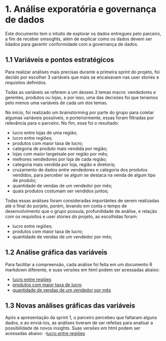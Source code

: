# 1. Análise exporatória e governança de dados

Este documento tem o intuito de explorar os dados entregues pelo parceiro, a fim de receber omsoghts, além de explicar como os dados devem ser lidados para garantir conformidade com a governança de dados.

## 1.1 Variáveis e pontos estratégicos

Para realizar análises mais precisas durante a primeira sprint do projeto, foi decido por escolher 3 variáveis que mais se encaixavam nas user stories e requisitos definidos. 

Todas as variáveis se referem a um desses 3 temas macro: vendedores e gerentes, produtos ou lojas, e por isso, uma das decisões foi que teríamos pelo menos uma variáveis de cada um dos temas. 

No início, foi realizado um brainstorming por parte do grupo para coletar algumas variáveis possiíveis, e porteriormente, essas foram filtradas por relevância para o parceiro. No fim, esse foi o resultado:
- lucro entre lojas de uma região;
- lucro entre regiões;
- produtos com maior taxa de lucro;
- categoria de produto mais vendida por região;
- lojas com maior targetsale por região por mês;
- melhores vendedores por loja de cada região;
- categoria mais vendida por loja, região e diretoria;
- cruzamento de dados entre vendedores e categoria dos produtos vendidos, para perceber se algum se destaca na venda de algum tipo de produto;
- quantidade de vendas de um vendedor por mês;
- quais produtos costumam ser vendidos juntos;

Todas essas análises foram consideradas importântes de serem realizadas até o final do porjeto, porém, levando em conta o tempo de desenvolvimento que o grupo possuía, profundidade de análise, e relação com os requisitos e user stories do projeto, as escolhidas foram:
- lucro entre regiões;
- produtos com maior taxa de lucro;
- quantidade de vendas de um vendedor por mês;

## 1.2 Análise gráfica das variáveis

Para facilitar a compreensão, cada análise foi feita em um documento R markdown diferente, e suas versões em html podem ser acessadas abaixo:
- [lucro entre regiões](/docs/R%20notebooks/lucro.html)
- [produtos com maior taxa de lucro](/docs/R%20notebooks/produto.html)
- [quantidade de vendas de um vendedor por mês](/docs/R%20notebooks/vendedor.html)

## 1.3 Novas análises gráficas das variáveis

Após a apresentação da sprint 1, o parceiro percebeu que faltaram alguns dados, e ao enviá-los, as análises tiveram de ser refeitas para analisar a possibilidade de novos insights. Suas versões em html podem ser acessadas abaixo:
-[lucro entre regiões](/docs/R%20notebooks/lucro_novas_analises.html)